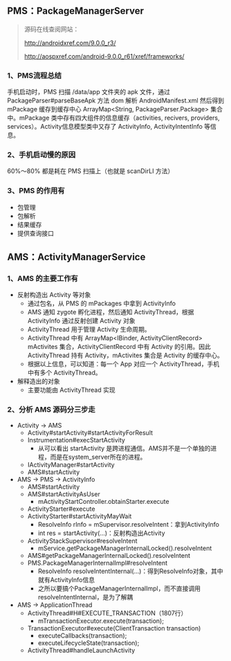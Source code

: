 ## PMS：PackageManagerServer

> 源码在线查阅网站：
>
> http://androidxref.com/9.0.0_r3/
>
> http://aospxref.com/android-9.0.0_r61/xref/frameworks/

### 1、PMS流程总结

手机启动时，PMS 扫描 /data/app 文件夹的 apk 文件，通过 PackageParser#parseBaseApk 方法 dom 解析 AndroidManifest.xml 然后得到 mPackage 缓存到缓存中心 ArrayMap<String, PackageParser.Package> 集合中。mPackage 类中存有四大组件的信息缓存（activities, recivers, providers, services）。Activity信息模型类中又存了 ActivityInfo, ActivityIntentInfo 等信息。

### 2、手机启动慢的原因

60%～80% 都是耗在 PMS 扫描上（也就是 scanDirLI 方法）

### 3、PMS 的作用有

- 包管理
- 包解析
- 结果缓存
- 提供查询接口

## AMS：ActivityManagerService

### 1、AMS 的主要工作有

- 反射构造出 Activity 等对象
  - 通过包名，从 PMS 的 mPackages 中拿到 ActivityInfo
  - AMS 通知 zygote 孵化进程，然后通知 ActivityThread，根据 ActivityInfo 通过反射创建 Activity 对象
  - ActivityThread 用于管理 Activity 生命周期。
  - ActivityThread 中有 ArrayMap<IBinder, ActivityClientRecord> mActivites 集合，ActivityClientRecord 中有 Activity 的引用。因此 ActivityThread 持有 Activity，mActivites 集合是 Activity 的缓存中心。
  - 根据以上信息，可以知道：每一个 App 对应一个 ActivityThread，手机中有多个 ActivityThread。
- 解释造出的对象
  - 主要功能由 ActivityThread 实现

### 2、分析 AMS 源码分三步走

- Activity -> AMS
  - Activity#startActivity#startActivityForResult
  - Instrumentation#execStartActivity
    - 从可以看出 startActivity 是跨进程通信。AMS并不是一个单独的进程，而是在system_server所在的进程。
  - IActivityManager#startActivity
  - AMS#startActivity
- AMS -> PMS -> ActivityInfo
  - AMS#startActivity
  - AMS#startActivityAsUser
    - mActivityStartController.obtainStarter.execute
  - ActivityStarter#execute
  - ActivityStarter#startActivityMayWait
    - ResolveInfo rInfo = mSupervisor.resolveIntent：拿到ActivityInfo
    - int res = startActivity(...)：反射构造出Activity
  - ActivityStackSupervisor#resolveIntent
    - mService.getPackageManagerInternalLocked().resolveIntent
  - AMS#getPackageManagerInternalLocked().resolveIntent
  - PMS.PackageManagerInternalImpl#resolveIntent
    - ResolveInfo resolveIntentInternal(...)：得到ResolveInfo对象，其中就有ActivityInfo信息
    - 之所以要搞个PackageManagerInternalImpl，而不直接调用resolveIntentInternal，是为了解耦
- AMS -> ApplicationThread
  - ActivityThread#H#EXECUTE_TRANSACTION（1807行）
    - mTransactionExecutor.execute(transaction);
  - TransactionExecutor#execute(ClientTransaction transaction)
    - executeCallbacks(transaction);
    - executeLifecycleState(transaction);
  - ActivityThread#handleLaunchActivity